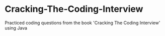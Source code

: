 # Cracking-The-Coding-Interview  
  
Practiced coding questions from the book 'Cracking The Coding Interview' using Java
